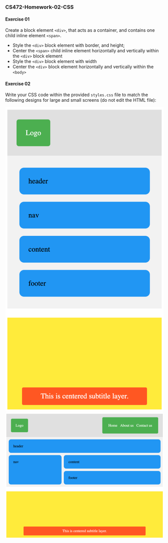 ### CS472-Homework-02-CSS
#### Exercise 01
Create a block element `<div>`, that acts as a container, and contains one child inline element `<span>`.
* Style the `<div>` block element with border, and height;
* Center the `<span>` child inline element horizontally and vertically within the `<div>` block element
* Style the `<div>` block element with width
* Center the `<div>` block element horizontally and vertically within the `<body>`
#### Exercise 02
Write your CSS code within the provided `styles.css` file to match the following designs for large and small screens (do not edit the HTML file):
  
<img src="./large.png" />
<img src="./small.png" />
